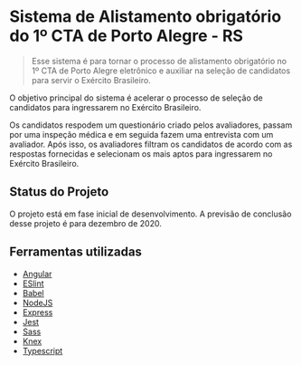 # Sistema de Alistamento obrigatório do 1º CTA de Porto Alegre - RS
> Esse sistema é para tornar o processo de alistamento obrigatório no 1º CTA de Porto Alegre eletrônico e auxiliar na seleção de candidatos para servir o Exército Brasileiro.

O objetivo principal do sistema é acelerar o processo de seleção de candidatos para ingressarem no Exército Brasileiro. 

Os candidatos respodem um questionário criado pelos avaliadores, passam por uma inspeção médica e em seguida fazem uma entrevista com um avaliador. Após isso, os avaliadores filtram os candidatos de acordo com as respostas fornecidas e selecionam os mais aptos para ingressarem no Exército Brasileiro.

## Status do Projeto
O projeto está em fase inicial de desenvolvimento. A previsão de conclusão desse projeto é para dezembro de 2020.

## Ferramentas utilizadas

- [Angular](https://angular.io/)
- [ESlint](https://eslint.org/)
- [Babel](https://babeljs.io/)
- [NodeJS](https://nodejs.org/)
- [Express](http://expressjs.com/)
- [Jest](https://jestjs.io/)
- [Sass](https://sass-lang.com/)
- [Knex](http://knexjs.org/)
- [Typescript](https://www.typescriptlang.org/)
